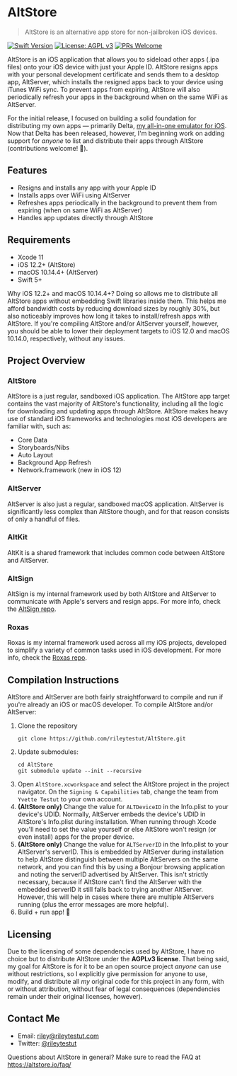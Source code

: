 # AltStore

> AltStore is an alternative app store for non-jailbroken iOS devices.

[![Swift Version](https://img.shields.io/badge/swift-5.0-orange.svg)](https://swift.org/)
[![License: AGPL v3](https://img.shields.io/badge/License-AGPL%20v3-blue.svg)](https://www.gnu.org/licenses/agpl-3.0)
[![PRs Welcome](https://img.shields.io/badge/PRs-welcome-brightgreen.svg?style=flat-square)](http://makeapullrequest.com)

AltStore is an iOS application that allows you to sideload other apps (.ipa files) onto your iOS device with just your Apple ID. AltStore resigns apps with your personal development certificate and sends them to a desktop app, AltServer, which installs the resigned apps back to your device using iTunes WiFi sync. To prevent apps from expiring, AltStore will also periodically refresh your apps in the background when on the same WiFi as AltServer.

For the initial release, I focused on building a solid foundation for distributing my own apps — primarily Delta, [my all-in-one emulator for iOS](https://github.com/rileytestut/Delta). Now that Delta has been released, however, I'm beginning work on adding support for *anyone* to list and distribute their apps through AltStore (contributions welcome! 🙂).

## Features
- Resigns and installs any app with your Apple ID
- Installs apps over WiFi using AltServer
- Refreshes apps periodically in the background to prevent them from expiring (when on same WiFi as AltServer)
- Handles app updates directly through AltStore

## Requirements
- Xcode 11
- iOS 12.2+ (AltStore)
- macOS 10.14.4+ (AltServer)
- Swift 5+

Why iOS 12.2+ and macOS 10.14.4+? Doing so allows me to distribute all AltStore apps without embedding Swift libraries inside them. This helps me afford bandwidth costs by reducing download sizes by roughly 30%, but also noticeably improves how long it takes to install/refresh apps with AltStore. If you're compiling AltStore and/or AltServer yourself, however, you should be able to lower their deployment targets to iOS 12.0 and macOS 10.14.0, respectively, without any issues.

## Project Overview

### AltStore
AltStore is a just regular, sandboxed iOS application. The AltStore app target contains the vast majority of AltStore's functionality, including all the logic for downloading and updating apps through AltStore. AltStore makes heavy use of standard iOS frameworks and technologies most iOS developers are familiar with, such as:
* Core Data
* Storyboards/Nibs
* Auto Layout
* Background App Refresh
* Network.framework (new in iOS 12)

### AltServer
AltServer is also just a regular, sandboxed macOS application. AltServer is significantly less complex than AltStore though, and for that reason consists of only a handful of files.

### AltKit
AltKit is a shared framework that includes common code between AltStore and AltServer.

### AltSign
AltSign is my internal framework used by both AltStore and AltServer to communicate with Apple's servers and resign apps. For more info, check the [AltSign repo](https://github.com/rileytestut/altsign).

### Roxas
Roxas is my internal framework used across all my iOS projects, developed to simplify a variety of common tasks used in iOS development. For more info, check the [Roxas repo](https://github.com/rileytestut/roxas).

## Compilation Instructions
AltStore and AltServer are both fairly straightforward to compile and run if you're already an iOS or macOS developer. To compile AltStore and/or AltServer:

1. Clone the repository
   ``` 
   git clone https://github.com/rileytestut/AltStore.git
   ```
2. Update submodules:
   ```
   cd AltStore 
   git submodule update --init --recursive
   ```
3. Open `AltStore.xcworkspace` and select the AltStore project in the project navigator. On the `Signing & Capabilities` tab, change the team from `Yvette Testut` to your own account.
4. **(AltStore only)** Change the value for `ALTDeviceID` in the Info.plist to your device's UDID. Normally, AltServer embeds the device's UDID in AltStore's Info.plist during installation. When running through Xcode you'll need to set the value yourself or else AltStore won't resign (or even install) apps for the proper device.
5. **(AltStore only)** Change the value for `ALTServerID` in the Info.plist to your AltServer's serverID. This is embedded by AltServer during installation to help AltStore distinguish between multiple AltServers on the same network, and you can find this by using a Bonjour browsing application and noting the serverID advertised by AltServer. This isn't strictly necessary, because if AltStore can't find the AltServer with the embedded serverID it still falls back to trying another AltServer. However, this will help in cases where there are multiple AltServers running (plus the error messages are more helpful).
6. Build + run app! 🎉

## Licensing

Due to the licensing of some dependencies used by AltStore, I have no choice but to distribute AltStore under the **AGPLv3 license**. That being said, my goal for AltStore is for it to be an open source project *anyone* can use without restrictions, so I explicitly give permission for anyone to use, modify, and distribute all *my* original code for this project in any form, with or without attribution, without fear of legal consequences (dependencies remain under their original licenses, however).

## Contact Me

* Email: riley@rileytestut.com
* Twitter: [@rileytestut](https://twitter.com/rileytestut)

Questions about AltStore in general? Make sure to read the FAQ at https://altstore.io/faq/
